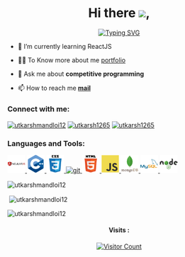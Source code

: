 ### <h1 align="center"> Hi there <img src="https://raw.githubusercontent.com/MartinHeinz/MartinHeinz/master/wave.gif" width="40px">, </h1>

<p align="center">
<a href="https://git.io/typing-svg">
<img src="https://readme-typing-svg.herokuapp.com?font=Fira+Code&pause=1000&color=FF5733&color=FFC300&color=DAF7A6&color=33FF57&color=3357FF&center=true&width=435&lines=Welcome+to+My+GitHub+Profile" alt="Typing SVG" />
</a>
</p>


- 🌱 I’m currently learning ReactJS

- 👨‍💻 To Know more about me [portfolio](https://portfolio-sooty-five-24.vercel.app)

- 💬 Ask me about **competitive programming**

- 📫 How to reach me **[mail](mailto:utkarshmandloi12065@gmail.com)**

<h3 align="left">Connect with me:</h3>
<p align="left">
<a href="https://linkedin.com/in/utkarshmandloi12" target="blank"><img align="center" src="https://raw.githubusercontent.com/rahuldkjain/github-profile-readme-generator/master/src/images/icons/Social/linked-in-alt.svg" alt="utkarshmandloi12" height="30" width="40" /></a>
<a href="https://www.codechef.com/users/utkarsh1265" target="blank"><img align="center" src="https://cdn.jsdelivr.net/npm/simple-icons@3.1.0/icons/codechef.svg" alt="utkarsh1265" height="30" width="40" /></a>
<a href="https://www.leetcode.com/utkarsh1265" target="blank"><img align="center" src="https://raw.githubusercontent.com/rahuldkjain/github-profile-readme-generator/master/src/images/icons/Social/leet-code.svg" alt="utkarsh1265" height="30" width="40" /></a>
</p>

<h3 align="left">Languages and Tools:</h3>
<p align="left"> 
  <a href="https://angular.io" target="_blank" rel="noreferrer"> 
    <img src="https://raw.githubusercontent.com/devicons/devicon/master/icons/angularjs/angularjs-original-wordmark.svg" alt="angularjs" width="40" height="40"/> 
  </a> 
  <a href="https://www.w3schools.com/cpp/" target="_blank" rel="noreferrer"> 
    <img src="https://raw.githubusercontent.com/devicons/devicon/master/icons/cplusplus/cplusplus-original.svg" alt="cplusplus" width="40" height="40"/> 
  </a> 
  <a href="https://www.w3schools.com/css/" target="_blank" rel="noreferrer"> 
    <img src="https://raw.githubusercontent.com/devicons/devicon/master/icons/css3/css3-original-wordmark.svg" alt="css3" width="40" height="40"/> 
  </a> 
  <a href="https://git-scm.com/" target="_blank" rel="noreferrer"> 
    <img src="https://www.vectorlogo.zone/logos/git-scm/git-scm-icon.svg" alt="git" width="40" height="40"/> 
  </a> 
  <a href="https://www.w3.org/html/" target="_blank" rel="noreferrer"> 
    <img src="https://raw.githubusercontent.com/devicons/devicon/master/icons/html5/html5-original-wordmark.svg" alt="html5" width="40" height="40"/> 
  </a> 
  <a href="https://developer.mozilla.org/en-US/docs/Web/JavaScript" target="_blank" rel="noreferrer"> 
    <img src="https://raw.githubusercontent.com/devicons/devicon/master/icons/javascript/javascript-original.svg" alt="javascript" width="40" height="40"/> 
  </a> 
  <a href="https://www.mongodb.com/" target="_blank" rel="noreferrer"> 
    <img src="https://raw.githubusercontent.com/devicons/devicon/master/icons/mongodb/mongodb-original-wordmark.svg" alt="mongodb" width="40" height="40"/> 
  </a> 
  <a href="https://www.mysql.com/" target="_blank" rel="noreferrer"> 
    <img src="https://raw.githubusercontent.com/devicons/devicon/master/icons/mysql/mysql-original-wordmark.svg" alt="mysql" width="40" height="40"/> 
  </a> 
  <a href="https://nodejs.org" target="_blank" rel="noreferrer"> 
    <img src="https://raw.githubusercontent.com/devicons/devicon/master/icons/nodejs/nodejs-original-wordmark.svg" alt="nodejs" width="40" height="40"/> 
  </a> 
</p>

<p><img align="center" src="https://github-readme-stats.vercel.app/api/top-langs?username=utkarshmandloi12&show_icons=true&theme=dark&locale=en&layout=compact" alt="utkarshmandloi12" /></p>

<p>&nbsp;<img align="center" src="https://github-readme-stats.vercel.app/api?username=utkarshmandloi12&show_icons=true&theme=dark&locale=en" alt="utkarshmandloi12" /></p>

<p><img align="center" src="https://github-readme-streak-stats.herokuapp.com/?user=utkarshmandloi12&theme=dark" alt="utkarshmandloi12" /></p>

<div style="text-align: center;">
  <h4>Visits : </h4>
  <a href="https://github.com/utkarshmandloi12">
    <img src="https://profile-counter.glitch.me/utkarshmandloi12/count.svg" alt="Visitor Count" style="vertical-align: middle;" />
  </a>
</div>

